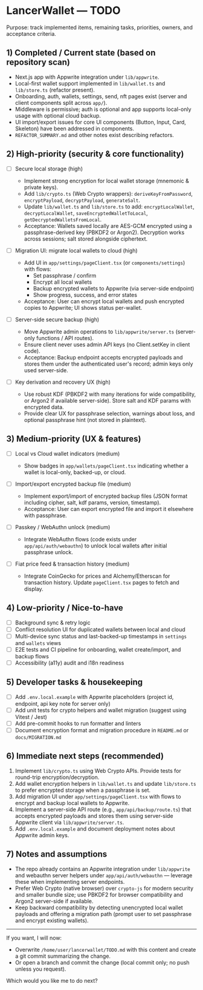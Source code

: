 # LancerWallet — TODO

Purpose: track implemented items, remaining tasks, priorities, owners, and acceptance criteria.

## 1) Completed / Current state (based on repository scan)
- Next.js app with Appwrite integration under `lib/appwrite`.
- Local-first wallet support implemented in `lib/wallet.ts` and `lib/store.ts` (refactor present).
- Onboarding, auth, wallets, settings, send, nft pages exist (server and client components split across `app/`).
- Middleware is permissive; auth is optional and app supports local-only usage with optional cloud backup.
- UI import/export issues for core UI components (Button, Input, Card, Skeleton) have been addressed in components.
- `REFACTOR_SUMMARY.md` and other notes exist describing refactors.

## 2) High-priority (security & core functionality)
- [ ] Secure local storage (high)
  - Implement strong encryption for local wallet storage (mnemonic & private keys).
  - Add `lib/crypto.ts` (Web Crypto wrappers): `deriveKeyFromPassword`, `encryptPayload`, `decryptPayload`, `generateSalt`.
  - Update `lib/wallet.ts` and `lib/store.ts` to add: `encryptLocalWallet`, `decryptLocalWallet`, `saveEncryptedWalletToLocal`, `getDecryptedWalletsFromLocal`.
  - Acceptance: Wallets saved locally are AES-GCM encrypted using a passphrase-derived key (PBKDF2 or Argon2). Decryption works across sessions; salt stored alongside ciphertext.

- [ ] Migration UI: migrate local wallets to cloud (high)
  - Add UI in `app/settings/pageClient.tsx` (or `components/settings`) with flows:
    - Set passphrase / confirm
    - Encrypt all local wallets
    - Backup encrypted wallets to Appwrite (via server-side endpoint)
    - Show progress, success, and error states
  - Acceptance: User can encrypt local wallets and push encrypted copies to Appwrite; UI shows status per-wallet.

- [ ] Server-side secure backup (high)
  - Move Appwrite admin operations to `lib/appwrite/server.ts` (server-only functions / API routes).
  - Ensure client never uses admin API keys (no Client.setKey in client code).
  - Acceptance: Backup endpoint accepts encrypted payloads and stores them under the authenticated user's record; admin keys only used server-side.

- [ ] Key derivation and recovery UX (high)
  - Use robust KDF (PBKDF2 with many iterations for wide compatibility, or Argon2 if available server-side). Store salt and KDF params with encrypted data.
  - Provide clear UX for passphrase selection, warnings about loss, and optional passphrase hint (not stored in plaintext).

## 3) Medium-priority (UX & features)
- [ ] Local vs Cloud wallet indicators (medium)
  - Show badges in `app/wallets/pageClient.tsx` indicating whether a wallet is local-only, backed-up, or cloud.

- [ ] Import/export encrypted backup file (medium)
  - Implement export/import of encrypted backup files (JSON format including cipher, salt, kdf params, version, timestamp).
  - Acceptance: User can export encrypted file and import it elsewhere with passphrase.

- [ ] Passkey / WebAuthn unlock (medium)
  - Integrate WebAuthn flows (code exists under `app/api/auth/webauthn`) to unlock local wallets after initial passphrase unlock.

- [ ] Fiat price feed & transaction history (medium)
  - Integrate CoinGecko for prices and Alchemy/Etherscan for transaction history. Update `pageClient.tsx` pages to fetch and display.

## 4) Low-priority / Nice-to-have
- [ ] Background sync & retry logic
- [ ] Conflict resolution UI for duplicated wallets between local and cloud
- [ ] Multi-device sync status and last-backed-up timestamps in `settings` and `wallets` views
- [ ] E2E tests and CI pipeline for onboarding, wallet create/import, and backup flows
- [ ] Accessibility (a11y) audit and i18n readiness

## 5) Developer tasks & housekeeping
- [ ] Add `.env.local.example` with Appwrite placeholders (project id, endpoint, api key note for server only)
- [ ] Add unit tests for crypto helpers and wallet migration (suggest using Vitest / Jest)
- [ ] Add pre-commit hooks to run formatter and linters
- [ ] Document encryption format and migration procedure in `README.md` or `docs/MIGRATION.md`

## 6) Immediate next steps (recommended)
1. Implement `lib/crypto.ts` using Web Crypto APIs. Provide tests for round-trip encryption/decryption.
2. Add wallet encryption helpers in `lib/wallet.ts` and update `lib/store.ts` to prefer encrypted storage when a passphrase is set.
3. Add migration UI under `app/settings/pageClient.tsx` with flows to encrypt and backup local wallets to Appwrite.
4. Implement a server-side API route (e.g., `app/api/backup/route.ts`) that accepts encrypted payloads and stores them using server-side Appwrite client via `lib/appwrite/server.ts`.
5. Add `.env.local.example` and document deployment notes about Appwrite admin keys.

## 7) Notes and assumptions
- The repo already contains an Appwrite integration under `lib/appwrite` and webauthn server helpers under `app/api/auth/webauthn` — leverage these when implementing server endpoints.
- Prefer Web Crypto (native browser) over `crypto-js` for modern security and smaller bundle size; use PBKDF2 for browser compatibility and Argon2 server-side if available.
- Keep backward compatibility by detecting unencrypted local wallet payloads and offering a migration path (prompt user to set passphrase and encrypt existing wallets).

---

If you want, I will now:
- Overwrite `/home/user/lancerwallet/TODO.md` with this content and create a git commit summarizing the change.
- Or open a branch and commit the change (local commit only; no push unless you request).

Which would you like me to do next?